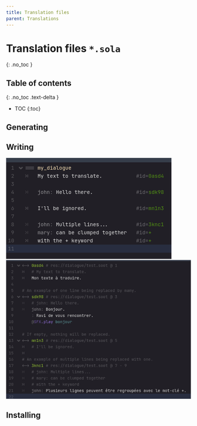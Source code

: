 ```yaml
---
title: Translation files
parent: Translations
---
```


# Translation files `*.sola`
{: .no_toc }

## Table of contents
{: .no_toc .text-delta }

- TOC
   {:toc}

## Generating

## Writing
![](/docs/translations/lang_1.png)
![](/docs/translations/lang_2.png)

## Installing
